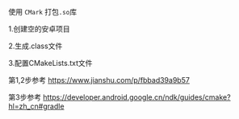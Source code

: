 使用 `CMark` 打包`.so`库 

1.创建空的安卓项目 

2.生成.class文件 

3.配置CMakeLists.txt文件 

第1,2步参考 https://www.jianshu.com/p/fbbad39a9b57 

第3步参考  https://developer.android.google.cn/ndk/guides/cmake?hl=zh_cn#gradle 
